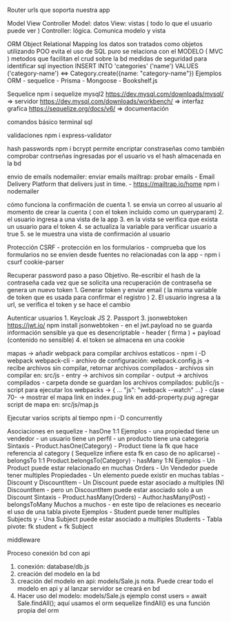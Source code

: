 Router
    urls que soporta nuestra app 
    
Model View Controller 
    Model: datos 
    View: vistas ( todo lo que el usuario puede ver ) 
    Controller: lógica. Comunica modelo y vista

ORM Object Relational Mapping 
    los datos son tratados como objetos utilizando POO 
    evita el uso de SQL puro 
    se relaciona con el MODELO ( MVC )
    metodos que facilitan el crud sobre la bd 
    medidas de seguridad para identificar sql inyection 
    INSERT INTO 'categories' ('name') VALUES ('category-name')  <=> Category.create({name: "category-name"})
Ejemplos ORM 
    - sequelice 
    - Prisma
    - Mongoose 
    - Bookshelf.js

Sequelice 
    npm i sequelize mysql2 
    https://dev.mysql.com/downloads/mysql/  => servidor 
    https://dev.mysql.com/downloads/workbench/ => interfaz grafica 
    https://sequelize.org/docs/v6/ => documentación

comandos básico terminal sql 

validaciones 
    npm i express-validator

hash passwords 
    npm i bcrypt 
    permite encriptar constraseñas como también comprobar contrseñas ingresadas por el usuario vs el hash almacenada en la bd  

envio de emails 
    nodemailer: enviar emails 
    mailtrap: probar emails - Email Delivery Platform that delivers just in time. - https://mailtrap.io/home
    npm i nodemailer

cómo funciona la confirmación de cuenta 
    1. se envia un correo al usuario al momento de crear la cuenta ( con el token incluido como un queryparam)
    2. el usuario ingresa a una vista de la app 
    3. en la vista se verifica que exista un usuario para el token 
    4. se actualiza la variable para verificar usuario a true 
    5. se le muestra una vista de confirmación al usuario 

Protección CSRF 
    - protección en los formularios
    - comprueba que los formularios no se envien desde fuentes no relacionadas con la app
    - npm i csurf cookie-parser

Recuperar password paso a paso 
    Objetivo. Re-escribir el hash de la contraseña
    cada vez que se solicita una recuperación de contraseña se genera un nuevo token 
    1. Generar token y enviar email ( la misma variable de token que es usada para confirmar el registro )
    2. El usuario ingresa a la url, se verifica el token y se hace el cambio 
    
Autenticar usuarios 
    1. Keycloak JS 
    2. Passport 
    3. jsonwebtoken
        https://jwt.io/
        npm install jsonwebtoken
        - en el jwt.payload no se guarda información sensible ya que es desencriptable 
        - header ( firma ) + payload (contenido no sensible)
    4. el token se almacena en una cookie 

mapas
    -> añadir webpack para compilar archivos estaticos
        - npm i -D webpack webpack-cli
        - archivo de configuración: webpack.config.js -> recibe archivos sin compilar, retornar archivos compilados
        - archivos sin compilar en: src/js
            - entry -> archivos sin compilar 
            - output -> archivos compilados
        - carpeta donde se guardan los archivos compilados: public/js
        - script para ejecutar los webpacks ->  { ... "js": "webpack --watch" ...}
    - clase 70-
    -> mostrar el mapa 
        link en index.pug 
        link en add-property.pug 
        agregar script de mapa en: src/js/map.js 

Ejecutar varios scripts al tiempo 
    npm i -D concurrently

Asociaciones en sequelize 
    - hasOne 1:1
        Ejemplos
          - una propiedad tiene un vendedor
          - un usuario tiene un perfil 
          - un producto tiene una categoria 
        Sintaxis 
          - Product.hasOne(Category)
            - Product tiene la fk que hace referencia al category ( Sequelize infiere esta fk en caso de no aplicarse)
    - belongsTo 1:1 
        Product.belongsTo(Category)
    - hasMany 1:N
        Ejemplos 
            - Un Product puede estar relacionado en muchas Orders
            - Un Vendedor puede tener multiples Propiedades 
            - Un elemento puede existir en muchas tablas 
            - Discount y DiscountItem 
                - Un Discount puede estar asociado a multiples (N) DiscountItem 
                - pero un DiscountItem puede estar asociado solo a un Discount
        Sintaxis 
            - Product.hasMany(Orders)
            - Author.hasMany(Post)
    - belongsToMany Muchos a muchos 
        - en este tipo de relaciones es neceario el uso de una tabla pivote 
        Ejemplos 
            - Student puede tener multiples Subjects y
            - Una Subject puede estar asociado a multiples Students 
            - Tabla pivote: fk student + fk Subject 

middleware 



Proceso conexión bd con api 
1. conexión: database/db.js
2. creación del modelo en la bd 
3. creación del modelo en api: models/Sale.js
nota. Puede crear todo el modelo en api y al lanzar servidor se creará en bd 
4. Hacer uso del modelo: models/Sale.js
ejemplo const users = await Sale.findAll(); 
aquí usamos el orm sequelize 
findAll() es una función propia del orm 

